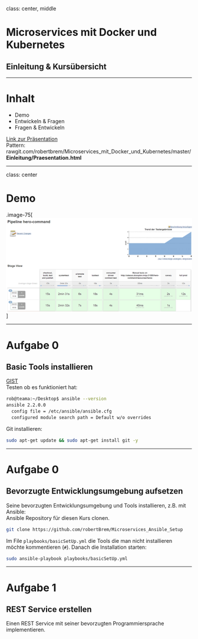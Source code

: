 class: center, middle

# Microservices mit Docker und Kubernetes
## Einleitung & Kursübersicht

---

# Inhalt

* Demo
* Entwickeln & Fragen
* Fragen & Entwickeln

[Link zur Präsentation](https://rawgit.com/robertbrem/Microservices_mit_Docker_und_Kubernetes/master/Einleitung/Praesentation.html)  
Pattern:  
rawgit.com/robertbrem/Microservices_mit_Docker_und_Kubernetes/master/  
**Einleitung/Praesentation.html**

---
class: center

# Demo

.image-75[
  [![demo](images/demo.png)](http://adesso.disruptor.ninja:30180)
]

---

# Aufgabe 0

## Basic Tools installieren
[GIST](https://gist.github.com/robertBrem/2b382911e967692e240f)  
Testen ob es funktioniert hat:
```bash
rob@teama:~/Desktop$ ansible --version
ansible 2.2.0.0
  config file = /etc/ansible/ansible.cfg
  configured module search path = Default w/o overrides
```
Git installieren:
```bash
sudo apt-get update && sudo apt-get install git -y
```

---

# Aufgabe 0

## Bevorzugte Entwicklungsumgebung aufsetzen
Seine bevorzugten Entwicklungsumgebung und Tools installieren, z.B. mit Ansible:  
Ansible Repository für diesen Kurs clonen.
```bash
git clone https://github.com/robertBrem/Microservices_Ansible_Setup
```
Im File `playbooks/basicSetUp.yml` die Tools die man nicht installieren möchte kommentieren (`#`). Danach die Installation starten:
```bash
sudo ansible-playbook playbooks/basicSetUp.yml
```

---

# Aufgabe 1

## REST Service erstellen
Einen REST Service mit seiner bevorzugten Programmiersprache implementieren.
